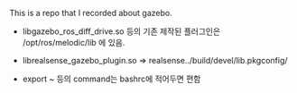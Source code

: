 This is a repo that I recorded about gazebo.

* libgazebo_ros_diff_drive.so 등의 기존 제작된 플러그인은 /opt/ros/melodic/lib 에 있음.

* librealsense_gazebo_plugin.so => realsense../build/devel/lib.pkgconfig/

* export ~ 등의 command는 bashrc에 적어두면 편함


